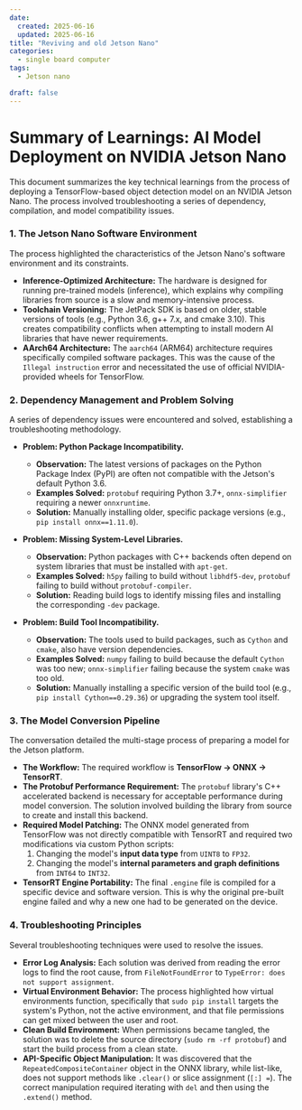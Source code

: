 ```yaml
---
date:
  created: 2025-06-16
  updated: 2025-06-16
title: "Reviving and old Jetson Nano"
categories:
  - single board computer
tags:
  - Jetson nano

draft: false
---
```

<!-- more -->



# Summary of Learnings: AI Model Deployment on NVIDIA Jetson Nano

This document summarizes the key technical learnings from the process of deploying a TensorFlow-based object detection model on an NVIDIA Jetson Nano. The process involved troubleshooting a series of dependency, compilation, and model compatibility issues.

### 1. The Jetson Nano Software Environment

The process highlighted the characteristics of the Jetson Nano's software environment and its constraints.

*   **Inference-Optimized Architecture:** The hardware is designed for running pre-trained models (inference), which explains why compiling libraries from source is a slow and memory-intensive process.
*   **Toolchain Versioning:** The JetPack SDK is based on older, stable versions of tools (e.g., Python 3.6, g++ 7.x, and cmake 3.10). This creates compatibility conflicts when attempting to install modern AI libraries that have newer requirements.
*   **AArch64 Architecture:** The `aarch64` (ARM64) architecture requires specifically compiled software packages. This was the cause of the `Illegal instruction` error and necessitated the use of official NVIDIA-provided wheels for TensorFlow.

### 2. Dependency Management and Problem Solving

A series of dependency issues were encountered and solved, establishing a troubleshooting methodology.

*   **Problem: Python Package Incompatibility.**
    *   **Observation:** The latest versions of packages on the Python Package Index (PyPI) are often not compatible with the Jetson's default Python 3.6.
    *   **Examples Solved:** `protobuf` requiring Python 3.7+, `onnx-simplifier` requiring a newer `onnxruntime`.
    *   **Solution:** Manually installing older, specific package versions (e.g., `pip install onnx==1.11.0`).

*   **Problem: Missing System-Level Libraries.**
    *   **Observation:** Python packages with C++ backends often depend on system libraries that must be installed with `apt-get`.
    *   **Examples Solved:** `h5py` failing to build without `libhdf5-dev`, `protobuf` failing to build without `protobuf-compiler`.
    *   **Solution:** Reading build logs to identify missing files and installing the corresponding `-dev` package.

*   **Problem: Build Tool Incompatibility.**
    *   **Observation:** The tools used to build packages, such as `Cython` and `cmake`, also have version dependencies.
    *   **Examples Solved:** `numpy` failing to build because the default `Cython` was too new; `onnx-simplifier` failing because the system `cmake` was too old.
    *   **Solution:** Manually installing a specific version of the build tool (e.g., `pip install Cython==0.29.36`) or upgrading the system tool itself.

### 3. The Model Conversion Pipeline

The conversation detailed the multi-stage process of preparing a model for the Jetson platform.

*   **The Workflow:** The required workflow is **TensorFlow -> ONNX -> TensorRT**.
*   **The Protobuf Performance Requirement:** The `protobuf` library's C++ accelerated backend is necessary for acceptable performance during model conversion. The solution involved building the library from source to create and install this backend.
*   **Required Model Patching:** The ONNX model generated from TensorFlow was not directly compatible with TensorRT and required two modifications via custom Python scripts:
    1.  Changing the model's **input data type** from `UINT8` to `FP32`.
    2.  Changing the model's **internal parameters and graph definitions** from `INT64` to `INT32`.
*   **TensorRT Engine Portability:** The final `.engine` file is compiled for a specific device and software version. This is why the original pre-built engine failed and why a new one had to be generated on the device.

### 4. Troubleshooting Principles

Several troubleshooting techniques were used to resolve the issues.

*   **Error Log Analysis:** Each solution was derived from reading the error logs to find the root cause, from `FileNotFoundError` to `TypeError: does not support assignment`.
*   **Virtual Environment Behavior:** The process highlighted how virtual environments function, specifically that `sudo pip install` targets the system's Python, not the active environment, and that file permissions can get mixed between the user and root.
*   **Clean Build Environment:** When permissions became tangled, the solution was to delete the source directory (`sudo rm -rf protobuf`) and start the build process from a clean state.
*   **API-Specific Object Manipulation:** It was discovered that the `RepeatedCompositeContainer` object in the ONNX library, while list-like, does not support methods like `.clear()` or slice assignment (`[:] =`). The correct manipulation required iterating with `del` and then using the `.extend()` method.